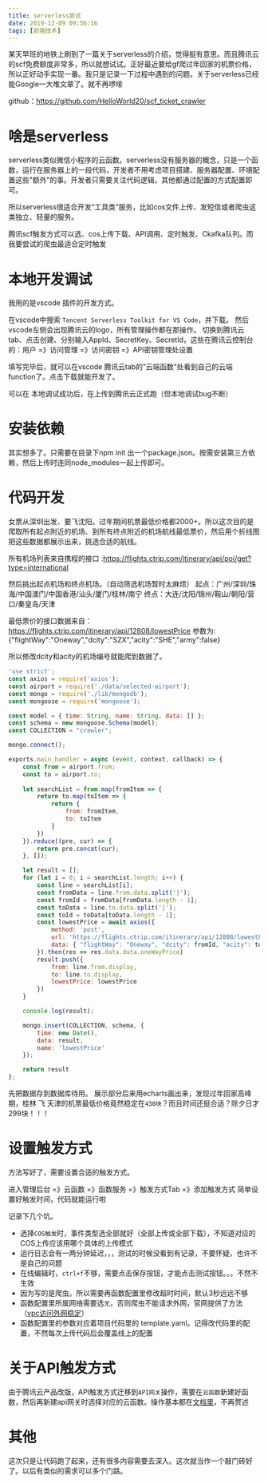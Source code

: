 ```yaml
---
title: serverless尝试
date: 2019-12-09 09:56:16
tags: [前端技术]
---
```


某天早班的地铁上刷到了一篇关于serverless的介绍，觉得挺有意思。而且腾讯云的scf免费额度非常多，所以就想试试。正好最近要给gf爬过年回家的机票价格，所以正好动手实现一番。我只是记录一下过程中遇到的问题。关于serverless已经能Google一大堆文章了。就不再啰嗦

github：https://github.com/HelloWorld20/scf_ticket_crawler

# 啥是serverless

serverless类似微信小程序的云函数。serverless没有服务器的概念，只是一个函数，运行在服务器上的一段代码，开发者不用考虑项目搭建、服务器配置、环境配置这些"额外"的事。开发者只需要关注代码逻辑，其他都通过配置的方式配置即可。

所以serverless很适合开发“工具类“服务，比如cos文件上传、发短信或者爬虫这类独立、轻量的服务。

腾讯scf触发方式可以选、cos上传下载、API调用、定时触发、Ckafka队列。而我要尝试的爬虫最适合定时触发

# 本地开发调试

我用的是vscode 插件的开发方式。

在vscode中搜索 `Tencent Serverless Toolkit for VS Code`，并下载。
然后vscode左侧会出现腾讯云的logo，所有管理操作都在那操作。
切换到腾讯云tab、点击创建、分别输入AppId、SecretKey、SecretId，这些在腾讯云控制台的：用户 =》访问管理 =》访问密钥 =》API密钥管理处设置

填写完毕后，就可以在vscode 腾讯云tab的”云端函数“处看到自己的云端function了。点击下载就能开发了。

可以在 本地调试成功后，在上传到腾讯云正式跑（但本地调试bug不断）

# 安装依赖

其实想多了。只需要在目录下npm init 出一个package.json。按需安装第三方依赖，然后上传时连同node_modules一起上传即可。

# 代码开发

女票从深圳出发、要飞沈阳。过年期间机票最低价格都2000+。所以这次目的是爬取所有起点附近的机场、到所有终点附近的机场航线最低票价，然后用个折线图把这些数据都展示出来，挑选合适的航线。

所有机场列表来自携程的接口 :https://flights.ctrip.com/itinerary/api/poi/get?type=international

然后挑出起点机场和终点机场。（自动筛选机场暂时太麻烦）
起点：广州/深圳/珠海/中国澳门/中国香港/汕头/厦门/桂林/南宁
终点：大连/沈阳/锦州/鞍山/朝阳/营口/秦皇岛/天津

最低票价的接口数据来自：https://flights.ctrip.com/itinerary/api/12808/lowestPrice
参数为:{"flightWay":"Oneway","dcity":"SZX","acity":"SHE","army":false}

所以修改dcity和acity的机场编号就能爬到数据了。

```javascript
'use strict';
const axios = require('axios');
const airport = require('./data/selected-airport');
const mongo = require('./lib/mongodb');
const mongoose = require('mongoose');

const model = { time: String, name: String, data: [] };
const schema = new mongoose.Schema(model);
const COLLECTION = "crawler";

mongo.connect();

exports.main_handler = async (event, context, callback) => {
    const from = airport.from;
    const to = airport.to;
    
    let searchList = from.map(fromItem => {
        return to.map(toItem => {
            return {
                from: fromItem,
                to: toItem
            }
        })
    }).reduce((pre, cur) => {
        return pre.concat(cur);
    }, []);

    let result = [];
    for (let i = 0; i < searchList.length; i++) {
        const line = searchList[i];
        const fromData = line.from.data.split('|');
        const fromId = fromData[fromData.length - 1];
        const toData = line.to.data.split('|');
        const toId = toData[toData.length - 1];
        const lowestPrice = await axios({
            method: 'post',
            url: 'https://flights.ctrip.com/itinerary/api/12808/lowestPrice',
            data: { "flightWay": "Oneway", "dcity": fromId, "acity": toId, "army": false }
        }).then(res => res.data.data.oneWayPrice)
        result.push({
            from: line.from.display,
            to: line.to.display,
            lowestPrice: lowestPrice
        })
    }

    console.log(result);

    mongo.insert(COLLECTION, schema, {
        time: new Date(),
        data: result,
        name: 'lowestPrice'
    });

    return result
};
```

先把数据存到数据库待用。
展示部分后来用echarts画出来，发现过年回家高峰期，桂林 飞 天津的机票最低价格竟然稳定在`430块`？而且时间还挺合适？除夕日才299块！！！

# 设置触发方式

方法写好了，需要设置合适的触发方式。

进入管理后台 =》云函数 =》函数服务 =》触发方式Tab =》添加触发方式
简单设置好触发时间，代码就能运行啦

记录下几个坑。

* 选择`COS触发`时，事件类型选全部就好（全部上传或全部下载），不知道对应的COS上传应该用哪个具体的上传模式
* 运行日志会有一两分钟延迟，，，测试的时候没看到有记录，不要怀疑，也许不是自己的问题
* 在线编辑时，`ctrl+f`不够，需要点击保存按钮，才能点击测试按钮。。。不然不生效
* 因为写的是爬虫。所以需要再函数配置里修改超时时间，默认3秒远远不够
* 函数配置里所属网络需要选`无`，否则爬虫不能请求外网，官网提供了方法（[vpc访问外网稳定](https://cloud.tencent.com/document/product/552)）
* 函数配置里的参数对应着项目代码里的 template.yaml。记得改代码里的配置，不然每次上传代码后会覆盖线上的配置

# 关于API触发方式

由于腾讯云产品改版，API触发方式迁移到`API网关`操作，需要在`云函数`新建好函数，然后再新建api网关时选择对应的云函数。操作基本都在[文档里](https://cloud.tencent.com/document/product/583/13197)，不再赘述

# 其他

这次只是让代码跑了起来，还有很多内容需要去深入。这次就当作一个敲门砖好了。以后有类似的需求可以多个门路。

